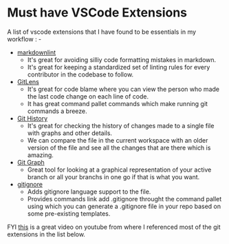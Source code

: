 # Must have VSCode Extensions

A list of vscode extensions that I have found to be essentials in my workflow : -

* [markdownlint](https://marketplace.visualstudio.com/items?itemName=DavidAnson.vscode-markdownlint)
  * It's great for avoiding silliy code formatting mistakes in markdown.
  * It's great for keeping a standardized set of linting rules for every contributor in the codebase to follow.
* [GitLens](https://marketplace.visualstudio.com/items?itemName=eamodio.gitlens)
  * It's great for code blame where you can view the person who made the last code change on each line of code.
  * It has great command pallet commands which make running git commands a breeze.
* [Git History](https://marketplace.visualstudio.com/items?itemName=donjayamanne.githistory)
  * It's great for checking the history of changes made to a single file with graphs and other details.
  * We can compare the file in the current workspace with an older version of the file and see all the changes that are there which is amazing.
* [Git Graph](https://marketplace.visualstudio.com/items?itemName=mhutchie.git-graph)
  * Great tool for looking at a graphical representation of your active branch or all your branchs in one go if that is what you want.
* [gitignore](https://marketplace.visualstudio.com/items?itemName=codezombiech.gitignore)
  * Adds gitignore language support to the file.
  * Provides commands link add .gitignore throught the command pallet using which you can generate a .gitignore file in your repo based on some pre-existing templates.

FYI [this](https://www.youtube.com/watch?v=Guva-oab1pg) is a great video on youtube from where I referenced most of the git extensions in the list below.
